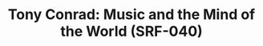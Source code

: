 ---
ee_id: '4411'
site: '1'
type: '2'
long_id: 2015-095 Music and the Mind of the World
url: 2015-095-music-and-the-mind-of-the-world
title: 'Tony Conrad: Music and the Mind of the World (SRF-040)'
year: '2015'
medium: 'Website, Youtube account. '
commission:
add_credit: w/ Tony Conrad. Editing, copy-editing & transcription Cory Arcangel, Gil
  Gentile, Elliot Kaufman, Amanda Schmidt  Archival programming & data manipulation
  Henry Van Dusen  Archival audio services George Blood, L.P.  Mastering Jon Cohrs
  at Spleenless Mastering  Web programming & design Familiar Studio  Special thanks
  for their support Greene Naftali Gallery and Galerie Buchholz
dims:
pitch: "​Worked - along w a massive team! - with my friend Tony to publish his INCRED
  Music and the Mind of the World piano piece. Can´t explain how rewarding this wz."
ps:
live_url: http://musicandthemindofthe.world/
related:
youtube:
imgs: 2015-095-mmw-photoshoot-database-01-JIH.jpg
subheading:
year2: '2017'
download:
add_credits:
related_code:
layout: things-i-made
---